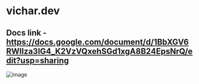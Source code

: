 # vichar.dev

## Docs link - https://docs.google.com/document/d/1BbXGV6RWIIza3IG4_K2VzVQxehSGd1xgA8B24EpsNrQ/edit?usp=sharing
![image](https://github.com/user-attachments/assets/4f3ce079-7841-450f-a406-e61cb3b99ce0)
